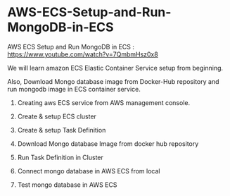 # AWS-ECS-Setup-and-Run-MongoDB-in-ECS

AWS ECS Setup and Run MongoDB in ECS : https://www.youtube.com/watch?v=7QmbmHsz0x8

We will learn amazon ECS Elastic Container Service setup from beginning. 

Also, Download Mongo database image from Docker-Hub repository and run mongodb image in ECS container service. 

1. Creating aws ECS service from AWS management console. 

2. Create & setup ECS cluster

3. Create & setup Task Definition

4. Download Mongo database Image from docker hub repository

5. Run Task Definition in Cluster

6. Connect mongo database in AWS ECS from local

7. Test mongo database in AWS ECS
